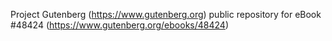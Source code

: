 Project Gutenberg (https://www.gutenberg.org) public repository for eBook #48424 (https://www.gutenberg.org/ebooks/48424)
